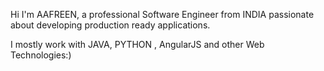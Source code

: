 Hi I'm AAFREEN, a professional Software Engineer from INDIA passionate about developing production ready applications.

I mostly work with JAVA, PYTHON , AngularJS and other Web Technologies:)



<!---
gitaafu/gitaafu is a ✨ special ✨ repository because its `README.md` (this file) appears on your GitHub profile.
You can click the Preview link to take a look at your changes.
--->
